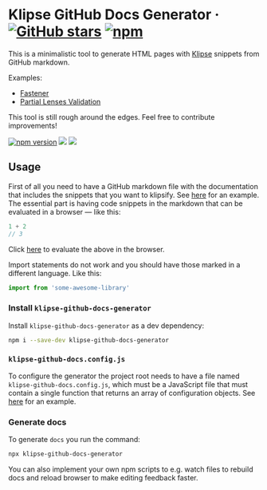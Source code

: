 # Klipse GitHub Docs Generator &middot; [![GitHub stars](https://img.shields.io/github/stars/polytypic/klipse-github-docs-generator.svg?style=social)](https://github.com/polytypic/klipse-github-docs-generator) [![npm](https://img.shields.io/npm/dm/klipse-github-docs-generator.svg)](https://www.npmjs.com/package/klipse-github-docs-generator)

This is a minimalistic tool to generate HTML pages with
[Klipse](https://github.com/viebel/klipse) snippets from GitHub markdown.

Examples:
* [Fastener](https://polytypic.github.io/fastener/)
* [Partial Lenses Validation](https://calmm-js.github.io/partial.lenses.validation/)

This tool is still rough around the edges.  Feel free to contribute
improvements!

[![npm version](https://badge.fury.io/js/klipse-github-docs-generator.svg)](http://badge.fury.io/js/klipse-github-docs-generator)
[![](https://david-dm.org/polytypic/klipse-github-docs-generator.svg)](https://david-dm.org/polytypic/klipse-github-docs-generator) [![](https://david-dm.org/polytypic/klipse-github-docs-generator/dev-status.svg)](https://david-dm.org/polytypic/klipse-github-docs-generator?type=dev)

## Usage

First of all you need to have a GitHub markdown file with the documentation that
includes the snippets that you want to klipsify.  See
[here](https://github.com/polytypic/fastener/blob/master/README.md) for an
example.  The essential part is having code snippets in the markdown that can be
evaluated in a browser &mdash; like this:

```js
1 + 2
// 3
```

Click
[here](https://polytypic.github.io/klipse-github-docs-generator/index.html#usage)
to evaluate the above in the browser.

Import statements do not work and you should have those marked in a different
language.  Like this:

```jsx
import from 'some-awesome-library'
```

### Install `klipse-github-docs-generator`

Install `klipse-github-docs-generator` as a dev dependency:

```bash
npm i --save-dev klipse-github-docs-generator
```

### `klipse-github-docs.config.js`

To configure the generator the project root needs to have a file named
`klipse-github-docs.config.js`, which must be a JavaScript file that must
contain a single function that returns an array of configuration objects.  See
[here](https://github.com/polytypic/fastener/blob/master/klipse-github-docs.config.js)
for an example.

### Generate docs

To generate `docs` you run the command:

```bash
npx klipse-github-docs-generator
```

You can also implement your own npm scripts to e.g. watch files to rebuild docs
and reload browser to make editing feedback faster.
